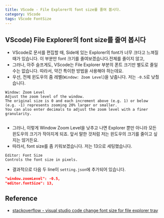 ```yaml
---
title: VScode - File Explorer의 font size를 줄여 봅시다.
category: VScode
tags: VScode FontSize
---
```


## VScode) File Explorer의 font size를 줄여 봅시다

- VScode로 문서를 편집할 때, Side에 있는 Explorer의 font가 너무 크다고 느껴질 때가 있습니다. 이 부분만 font 크기를 줄여보겠습니다.전체를 줄이지 않고, 
- 그러나, 아주 슬프게도, VScode는 File Explorer 부분의 폰트 크기만 별도로 줄일 수는 없습니다. 따라서, 약간 특이한 방법을 사용해야 하는데요.
- 우선, 전체 윈도우의 줌 레벨(`Window: Zoom Level`)을 낮춥니다. 저는 `-0.5`로 낮췄습니다.

```plaintext
Window: Zoom Level
Adjust the zoom level of the window. 
The original size is 0 and each increment above (e.g. 1) or below (e.g. -1) represents zooming 20% larger or smaller. 
You can also enter decimals to adjust the zoom level with a finer granularity.
```

```json
```

- 그러나, 이렇게 Window Zoom Level을 낮추고 나면 Explorer 뿐만 아니라 모든 윈도우의 크기가 작아지게 되죠. 앞서 말한 것처럼 저는 윈도우의 크기를 줄이고 싶지는 않거든요.
- 따라서, font size를 좀 키워보겠습니다. 저는 13으로 세팅했습니다.

```plaintext
Editor: Font Size
Controls the font size in pixels.
```

- 결과적으로 다음 두 line이 `setting.json`에 추가되어 있습니다.

```json
"window.zoomLevel": -0.5,
"editor.fontSize": 13,
```

## Reference

- [stackoverflow - visual studio code change font size for file explorer tray](https://stackoverflow.com/questions/36040857/visual-studio-code-change-font-size-for-file-explorer-tray)
